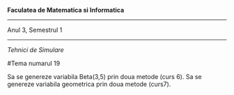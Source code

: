 **Faculatea de Matematica si Informatica**
****
Anul 3, Semestrul 1
****
*Tehnici de Simulare*

#Tema numarul 19

Sa se genereze variabila Beta(3,5) prin doua metode (curs 6).
Sa se genereze variabila geometrica prin doua metode (curs7).